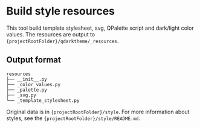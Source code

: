 # Build style resources

This tool build template stylesheet, svg, QPalette script and dark/light color values.
The resources are output to `{projectRootFolder}/qdarktheme/_resources`.

## Output format

``` shell
resources
├── __init__.py
├── _color_values.py
├── _palette.py
├── _svg.py
└── _template_stylesheet.py
```

Original data is in `{projectRootFolder}/style`. For more information about styles, see the `{projectRootFolder}/style/README.md`.
